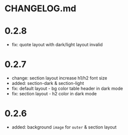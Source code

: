 # CHANGELOG.md

# 0.2.8

- fix: quote layout with dark/light layout invalid

# 0.2.7

- change: section layout increase h1/h2 font size 
- added: section-dark & section-light
- fix: default layout - bg color table header in dark mode
- fix: section layout - h2 color in dark mode

# 0.2.6
 
- added: background `image` for `outer` & section layout